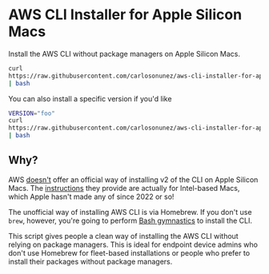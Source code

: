 # AWS CLI Installer for Apple Silicon Macs

Install the AWS CLI without package managers on Apple Silicon Macs.

```sh
curl
https://raw.githubusercontent.com/carlosonunez/aws-cli-installer-for-apple-silcon/ref/heads/main/install.sh
| bash
```

You can also install a specific version if you'd like

```sh
VERSION="foo"
curl
https://raw.githubusercontent.com/carlosonunez/aws-cli-installer-for-apple-silcon/ref/tags/$VERSION/install.sh
| bash
```

## Why?

AWS [doesn't](https://github.com/aws/aws-cli/issues/7252) offer an
official way of installing v2 of the CLI on Apple Silicon Macs. The
[instructions](https://docs.aws.amazon.com/cli/latest/userguide/getting-started-install.html)
they provide are actually for Intel-based Macs, which Apple hasn't made
any of since 2022 or so!

The unofficial way of installing AWS CLI is via Homebrew. If you don't
use `brew`, however, you're going to perform [Bash
gymnastics](https://gist.github.com/magnetikonline/cf40e813b7bb87e94df955d0c80cd310)
to install the CLI.

This script gives people a clean way of installing the AWS CLI without
relying on package managers. This is ideal for endpoint device admins
who don't use Homebrew for fleet-based installations or people who
prefer to install their packages without package managers.
